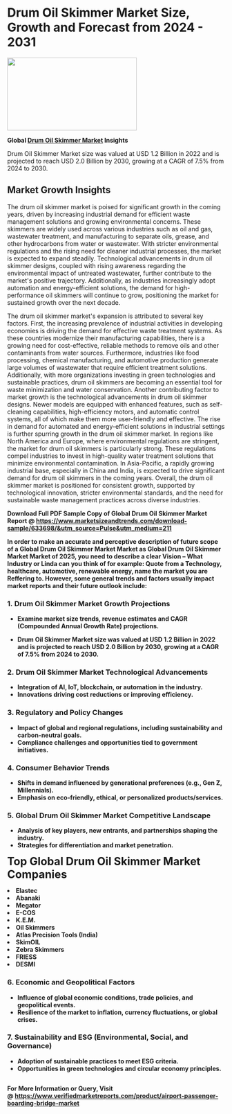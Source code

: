 <H1>Drum Oil Skimmer Market Size, Growth and Forecast from 2024 - 2031</H1><img class="aligncenter size-medium wp-image-584254" src="https://thirdeyenews.in/wp-content/uploads/2024/09/Global-Market-Research-300x168.jpeg" alt="" width="300" height="168" /><p><strong>Global&nbsp;<a href="https://www.marketsizeandtrends.com/download-sample/633698/&amp;utm_source=Pulse&amp;utm_medium=211">Drum Oil Skimmer Market</a> Insights</strong></p><p>Drum Oil Skimmer Market size was valued at USD 1.2 Billion in 2022 and is projected to reach USD 2.0 Billion by 2030, growing at a CAGR of 7.5% from 2024 to 2030.</p><p><h2>Market Growth Insights</h2> <p>The drum oil skimmer market is poised for significant growth in the coming years, driven by increasing industrial demand for efficient waste management solutions and growing environmental concerns. These skimmers are widely used across various industries such as oil and gas, wastewater treatment, and manufacturing to separate oils, grease, and other hydrocarbons from water or wastewater. With stricter environmental regulations and the rising need for cleaner industrial processes, the market is expected to expand steadily. Technological advancements in drum oil skimmer designs, coupled with rising awareness regarding the environmental impact of untreated wastewater, further contribute to the market's positive trajectory. Additionally, as industries increasingly adopt automation and energy-efficient solutions, the demand for high-performance oil skimmers will continue to grow, positioning the market for sustained growth over the next decade.</p> <p><strong></strong></p> <p>The drum oil skimmer market's expansion is attributed to several key factors. First, the increasing prevalence of industrial activities in developing economies is driving the demand for effective waste treatment systems. As these countries modernize their manufacturing capabilities, there is a growing need for cost-effective, reliable methods to remove oils and other contaminants from water sources. Furthermore, industries like food processing, chemical manufacturing, and automotive production generate large volumes of wastewater that require efficient treatment solutions. Additionally, with more organizations investing in green technologies and sustainable practices, drum oil skimmers are becoming an essential tool for waste minimization and water conservation. Another contributing factor to market growth is the technological advancements in drum oil skimmer designs. Newer models are equipped with enhanced features, such as self-cleaning capabilities, high-efficiency motors, and automatic control systems, all of which make them more user-friendly and effective. The rise in demand for automated and energy-efficient solutions in industrial settings is further spurring growth in the drum oil skimmer market. In regions like North America and Europe, where environmental regulations are stringent, the market for drum oil skimmers is particularly strong. These regulations compel industries to invest in high-quality water treatment solutions that minimize environmental contamination. In Asia-Pacific, a rapidly growing industrial base, especially in China and India, is expected to drive significant demand for drum oil skimmers in the coming years. Overall, the drum oil skimmer market is positioned for consistent growth, supported by technological innovation, stricter environmental standards, and the need for sustainable waste management practices across diverse industries.</p> <p><strong></p><p><span class=""><strong>Download Full PDF Sample Copy of Global Drum Oil Skimmer Market Report</strong> @ <a href="https://www.marketsizeandtrends.com/download-sample/633698/&amp;utm_source=Pulse&amp;utm_medium=211" target="_blank">https://www.marketsizeandtrends.com/download-sample/633698/&amp;utm_source=Pulse&amp;utm_medium=211</a></span></p><p>In order to make an accurate and perceptive description of future scope of a Global&nbsp;Drum Oil Skimmer Market Market as Global&nbsp;Drum Oil Skimmer Market Market of 2025, you need to describe a clear Vision &ndash; What Industry or Linda can you think of for example: Quote from a Technology, healthcare, automotive, renewable energy, name the market you are Reffering to. However, some general trends and factors usually impact market reports and their future outlook include:</p><h3>1.&nbsp;<strong>Drum Oil Skimmer Market Growth Projections</strong></h3><ul><li>Examine market size trends, revenue estimates and CAGR (Compounded Annual Growth Rate) projections.</li><li><p>Drum Oil Skimmer Market size was valued at USD 1.2 Billion in 2022 and is projected to reach USD 2.0 Billion by 2030, growing at a CAGR of 7.5% from 2024 to 2030.</p></li></ul><h3>2.&nbsp;<strong>Drum Oil Skimmer Market Technological Advancements</strong></h3><ul><li>Integration of AI, IoT, blockchain, or automation in the industry.</li><li>Innovations driving cost reductions or improving efficiency.</li></ul><h3>3.&nbsp;<strong>Regulatory and Policy Changes</strong></h3><ul><li>Impact of global and regional regulations, including sustainability and carbon-neutral goals.</li><li>Compliance challenges and opportunities tied to government initiatives.</li></ul><h3>4.&nbsp;<strong>Consumer Behavior Trends</strong></h3><ul><li>Shifts in demand influenced by generational preferences (e.g., Gen Z, Millennials).</li><li>Emphasis on eco-friendly, ethical, or personalized products/services.</li></ul><h3>5.&nbsp;<strong>Global Drum Oil Skimmer Market Competitive Landscape</strong></h3><ul><li>Analysis of key players, new entrants, and partnerships shaping the industry.</li><li>Strategies for differentiation and market penetration.</li></ul><p data-pm-slice="1 1 []"><span style="color: inherit; font-family: inherit; font-size: 25px;">Top Global Drum Oil Skimmer Market Companies</span></p><div class="" data-test-id=""><p><li>Elastec</li><li> Abanaki</li><li> Megator</li><li> E-COS</li><li> K.E.M.</li><li> Oil Skimmers</li><li> Atlas Precision Tools (India)</li><li> SkimOIL</li><li> Zebra Skimmers</li><li> FRIESS</li><li> DESMI</li></p></div><h3>6.&nbsp;<strong>Economic and Geopolitical Factors</strong></h3><ul><li>Influence of global economic conditions, trade policies, and geopolitical events.</li><li>Resilience of the market to inflation, currency fluctuations, or global crises.</li></ul><h3>7.&nbsp;<strong>Sustainability and ESG (Environmental, Social, and Governance)</strong></h3><ul><li>Adoption of sustainable practices to meet ESG criteria.</li><li>Opportunities in green technologies and circular economy principles.</li></ul><h2><strong style="font-size: 14px;">For More Information or Query, Visit @&nbsp;</strong><a style="background-color: #ffffff; font-size: 14px;" href="https://www.marketsizeandtrends.com/report/drum-oil-skimmer-market/" target="_blank">https://www.verifiedmarketreports.com/product/airport-passenger-boarding-bridge-market</a></h2>

